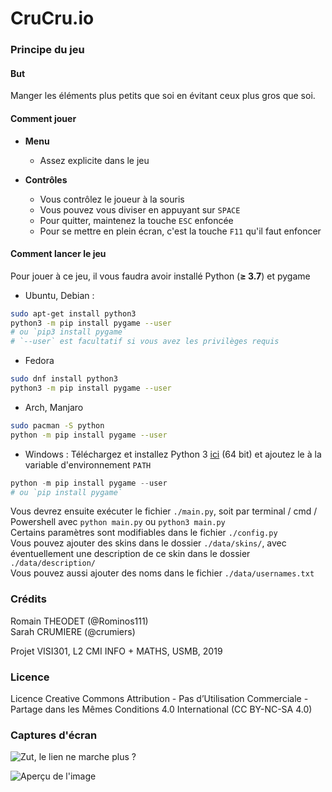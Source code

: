 # CruCru.io

### Principe du jeu

#### But

Manger les éléments plus petits que soi en évitant ceux plus gros que soi.

#### Comment jouer

* **Menu**
    * Assez explicite dans le jeu

* **Contrôles**
    * Vous contrôlez le joueur à la souris
    * Vous pouvez vous diviser en appuyant sur ```SPACE```
    * Pour quitter, maintenez la touche ```ESC``` enfoncée
    * Pour se mettre en plein écran, c'est la touche ```F11``` qu'il faut enfoncer

#### Comment lancer le jeu

Pour jouer à ce jeu, il vous faudra avoir installé Python (**≥ 3.7**) et pygame
* Ubuntu, Debian :
```Bash
sudo apt-get install python3
python3 -m pip install pygame --user
# ou `pip3 install pygame`
# `--user` est facultatif si vous avez les privilèges requis
```

* Fedora
```Bash
sudo dnf install python3
python3 -m pip install pygame --user
```

* Arch, Manjaro
```Bash
sudo pacman -S python
python -m pip install pygame --user
```

* Windows :
Téléchargez et installez Python 3 [ici](https://www.python.org/ftp/python/3.8.0/python-3.8.0-amd64.exe) (64 bit) et ajoutez le à la variable d'environnement ```PATH```
```Powershell
python -m pip install pygame --user
# ou `pip install pygame`
```

Vous devrez ensuite exécuter le fichier ```./main.py```, soit par terminal / cmd / Powershell avec ```python main.py``` ou ```python3 main.py``` <br />
Certains paramètres sont modifiables dans le fichier ```./config.py``` <br />
Vous pouvez ajouter des skins dans le dossier ```./data/skins/```, avec éventuellement une description de ce skin dans le dossier ```./data/description/```<br />
Vous pouvez aussi ajouter des noms dans le fichier ```./data/usernames.txt```

### Crédits

Romain THEODET (@Rominos111) <br />
Sarah CRUMIERE (@crumiers)

Projet VISI301, L2 CMI INFO + MATHS, USMB, 2019

### Licence

Licence Creative Commons Attribution - Pas d’Utilisation Commerciale - Partage dans les Mêmes Conditions 4.0 International (CC BY-NC-SA 4.0)

### Captures d'écran

<img src="https://drive.google.com/uc?export=view&amp;id=1ldGejrW16baMNuGeL8hqVVTXgIlWBZdT" alt="Zut, le lien ne marche plus ?" />

![Aperçu de l'image](https://drive.google.com/uc?export=view&amp;id=1ldGejrW16baMNuGeL8hqVVTXgIlWBZdT)
